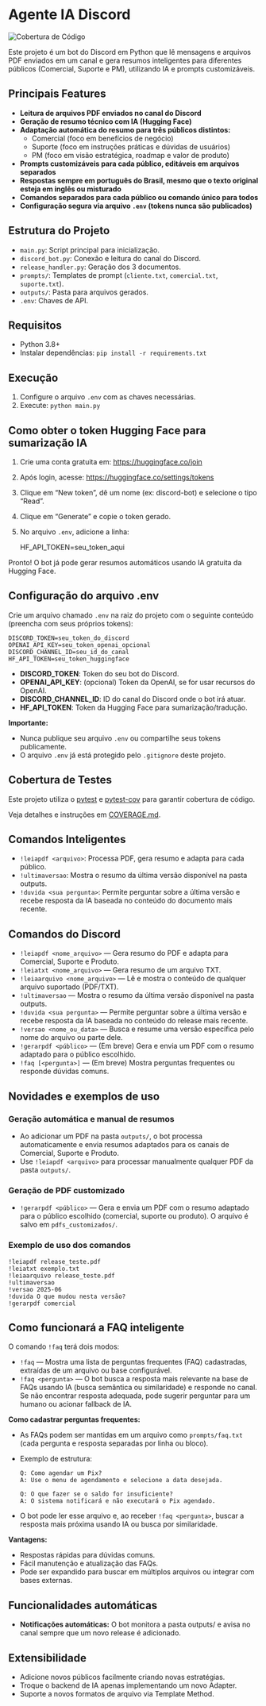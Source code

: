 # Agente IA Discord

![Cobertura de Código](https://img.shields.io/badge/coverage-95%25-brightgreen)

Este projeto é um bot do Discord em Python que lê mensagens e arquivos PDF enviados em um canal e gera resumos inteligentes para diferentes públicos (Comercial, Suporte e PM), utilizando IA e prompts customizáveis.

## Principais Features

- **Leitura de arquivos PDF enviados no canal do Discord**
- **Geração de resumo técnico com IA (Hugging Face)**
- **Adaptação automática do resumo para três públicos distintos:**
  - Comercial (foco em benefícios de negócio)
  - Suporte (foco em instruções práticas e dúvidas de usuários)
  - PM (foco em visão estratégica, roadmap e valor de produto)
- **Prompts customizáveis para cada público, editáveis em arquivos separados**
- **Respostas sempre em português do Brasil, mesmo que o texto original esteja em inglês ou misturado**
- **Comandos separados para cada público ou comando único para todos**
- **Configuração segura via arquivo `.env` (tokens nunca são publicados)**

## Estrutura do Projeto

- `main.py`: Script principal para inicialização.
- `discord_bot.py`: Conexão e leitura do canal do Discord.
- `release_handler.py`: Geração dos 3 documentos.
- `prompts/`: Templates de prompt (`cliente.txt`, `comercial.txt`, `suporte.txt`).
- `outputs/`: Pasta para arquivos gerados.
- `.env`: Chaves de API.

## Requisitos
- Python 3.8+
- Instalar dependências: `pip install -r requirements.txt`

## Execução
1. Configure o arquivo `.env` com as chaves necessárias.
2. Execute: `python main.py`

## Como obter o token Hugging Face para sumarização IA

1. Crie uma conta gratuita em: https://huggingface.co/join
2. Após login, acesse: https://huggingface.co/settings/tokens
3. Clique em “New token”, dê um nome (ex: discord-bot) e selecione o tipo “Read”.
4. Clique em “Generate” e copie o token gerado.
5. No arquivo `.env`, adicione a linha:

   HF_API_TOKEN=seu_token_aqui

Pronto! O bot já pode gerar resumos automáticos usando IA gratuita da Hugging Face.

## Configuração do arquivo .env

Crie um arquivo chamado `.env` na raiz do projeto com o seguinte conteúdo (preencha com seus próprios tokens):

```
DISCORD_TOKEN=seu_token_do_discord
OPENAI_API_KEY=seu_token_openai_opcional
DISCORD_CHANNEL_ID=seu_id_do_canal
HF_API_TOKEN=seu_token_huggingface
```

- **DISCORD_TOKEN**: Token do seu bot do Discord.
- **OPENAI_API_KEY**: (opcional) Token da OpenAI, se for usar recursos do OpenAI.
- **DISCORD_CHANNEL_ID**: ID do canal do Discord onde o bot irá atuar.
- **HF_API_TOKEN**: Token da Hugging Face para sumarização/tradução.

**Importante:**
- Nunca publique seu arquivo `.env` ou compartilhe seus tokens publicamente.
- O arquivo `.env` já está protegido pelo `.gitignore` deste projeto.

## Cobertura de Testes

Este projeto utiliza o [pytest](https://docs.pytest.org/) e [pytest-cov](https://pytest-cov.readthedocs.io/) para garantir cobertura de código.

Veja detalhes e instruções em [COVERAGE.md](COVERAGE.md).

## Comandos Inteligentes

- `!leiapdf <arquivo>`: Processa PDF, gera resumo e adapta para cada público.
- `!ultimaversao`: Mostra o resumo da última versão disponível na pasta outputs.
- `!duvida <sua pergunta>`: Permite perguntar sobre a última versão e recebe resposta da IA baseada no conteúdo do documento mais recente.

## Comandos do Discord

- `!leiapdf <nome_arquivo>` — Gera resumo do PDF e adapta para Comercial, Suporte e Produto.
- `!leiatxt <nome_arquivo>` — Gera resumo de um arquivo TXT.
- `!leiaarquivo <nome_arquivo>` — Lê e mostra o conteúdo de qualquer arquivo suportado (PDF/TXT).
- `!ultimaversao` — Mostra o resumo da última versão disponível na pasta outputs.
- `!duvida <sua pergunta>` — Permite perguntar sobre a última versão e recebe resposta da IA baseada no conteúdo do release mais recente.
- `!versao <nome_ou_data>` — Busca e resume uma versão específica pelo nome do arquivo ou parte dele.
- `!gerarpdf <público>` — (Em breve) Gera e envia um PDF com o resumo adaptado para o público escolhido.
- `!faq [<pergunta>]` — (Em breve) Mostra perguntas frequentes ou responde dúvidas comuns.

## Novidades e exemplos de uso

### Geração automática e manual de resumos
- Ao adicionar um PDF na pasta `outputs/`, o bot processa automaticamente e envia resumos adaptados para os canais de Comercial, Suporte e Produto.
- Use `!leiapdf <arquivo>` para processar manualmente qualquer PDF da pasta `outputs/`.

### Geração de PDF customizado
- `!gerarpdf <público>` — Gera e envia um PDF com o resumo adaptado para o público escolhido (comercial, suporte ou produto). O arquivo é salvo em `pdfs_customizados/`.

### Exemplo de uso dos comandos
```
!leiapdf release_teste.pdf
!leiatxt exemplo.txt
!leiaarquivo release_teste.pdf
!ultimaversao
!versao 2025-06
!duvida O que mudou nesta versão?
!gerarpdf comercial
```

## Como funcionará a FAQ inteligente

O comando `!faq` terá dois modos:
- `!faq` — Mostra uma lista de perguntas frequentes (FAQ) cadastradas, extraídas de um arquivo ou base configurável.
- `!faq <pergunta>` — O bot busca a resposta mais relevante na base de FAQs usando IA (busca semântica ou similaridade) e responde no canal. Se não encontrar resposta adequada, pode sugerir perguntar para um humano ou acionar fallback de IA.

**Como cadastrar perguntas frequentes:**
- As FAQs podem ser mantidas em um arquivo como `prompts/faq.txt` (cada pergunta e resposta separadas por linha ou bloco).
- Exemplo de estrutura:
  
  ```
  Q: Como agendar um Pix?
  A: Use o menu de agendamento e selecione a data desejada.

  Q: O que fazer se o saldo for insuficiente?
  A: O sistema notificará e não executará o Pix agendado.
  ```
- O bot pode ler esse arquivo e, ao receber `!faq <pergunta>`, buscar a resposta mais próxima usando IA ou busca por similaridade.

**Vantagens:**
- Respostas rápidas para dúvidas comuns.
- Fácil manutenção e atualização das FAQs.
- Pode ser expandido para buscar em múltiplos arquivos ou integrar com bases externas.

## Funcionalidades automáticas

- **Notificações automáticas:** O bot monitora a pasta outputs/ e avisa no canal sempre que um novo release é adicionado.

## Extensibilidade

- Adicione novos públicos facilmente criando novas estratégias.
- Troque o backend de IA apenas implementando um novo Adapter.
- Suporte a novos formatos de arquivo via Template Method.
